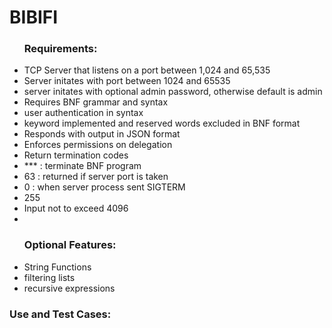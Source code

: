 <html !DOCTYPE="html" lang="en">
<head>
</head>
<body>
<H1> BIBIFI </H1>

<UL><h3>Requirements:</h3>
  <li>TCP Server that listens on a port between 1,024 and 65,535</li>
  <li>Server initates with port between 1024 and 65535</il>
  <li>server initates with optional admin password, otherwise default is admin </li>

  <li>Requires BNF grammar and syntax</li>
  <li>user authentication in syntax</li>
  <li>keyword implemented and reserved words excluded in BNF format</li>
  <li>Responds with output in JSON format</li>
  <li>Enforces permissions on delegation</li>
  <li>Return termination codes 
  		<li>*** : terminate BNF program</li>
  		<li>63  : returned if server port is taken</li>
  		<li>0   : when server process sent SIGTERM</li>
  		<li>255</li>
  <li>Input not to exceed 4096</li>
  <li></li>

</UL>

<ul><h3>Optional Features:</h3>
  <li>String Functions</li>
  <li>filtering lists</li>
  <li>recursive expressions</li>
</ul>


<h3>Use and Test Cases:</h3>





</body>
</html>
